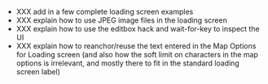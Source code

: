 * XXX add in a few complete loading screen examples
* XXX explain how to use JPEG image files in the loading screen
* XXX explain how to use the editbox hack and wait-for-key to inspect the UI
* XXX explain how to reanchor/reuse the text entered in the Map Options for Loading screen (and also how the soft limit on characters in the map options is irrelevant, and mostly there to fit in the standard loading screen label)
